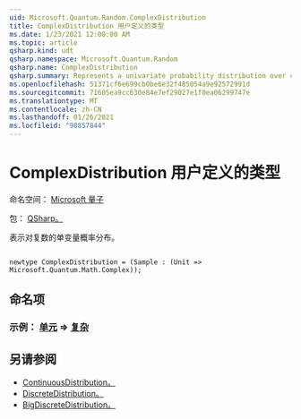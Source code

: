 ```yaml
---
uid: Microsoft.Quantum.Random.ComplexDistribution
title: ComplexDistribution 用户定义的类型
ms.date: 1/23/2021 12:00:00 AM
ms.topic: article
qsharp.kind: udt
qsharp.namespace: Microsoft.Quantum.Random
qsharp.name: ComplexDistribution
qsharp.summary: Represents a univariate probability distribution over complex numbers.
ms.openlocfilehash: 51371cf6e699cb0be6e32f485054a9e92572991d
ms.sourcegitcommit: 71605ea9cc630e84e7ef29027e1f0ea06299747e
ms.translationtype: MT
ms.contentlocale: zh-CN
ms.lasthandoff: 01/26/2021
ms.locfileid: "98857844"
---
```

# <a name="complexdistribution-user-defined-type"></a>ComplexDistribution 用户定义的类型

命名空间： [Microsoft 量子](xref:Microsoft.Quantum.Random)

包： [QSharp。](https://nuget.org/packages/Microsoft.Quantum.QSharp.Core)


表示对复数的单变量概率分布。

```qsharp

newtype ComplexDistribution = (Sample : (Unit => Microsoft.Quantum.Math.Complex));
```



## <a name="named-items"></a>命名项

### <a name="sample--unit--complex"></a>示例： [单元](xref:microsoft.quantum.lang-ref.unit) => [复杂](xref:Microsoft.Quantum.Math.Complex) 



## <a name="see-also"></a>另请参阅

- [ContinuousDistribution。](xref:Microsoft.Quantum.Random.ContinuousDistribution)
- [DiscreteDistribution。](xref:Microsoft.Quantum.Random.DiscreteDistribution)
- [BigDiscreteDistribution。](xref:Microsoft.Quantum.Random.BigDiscreteDistribution)